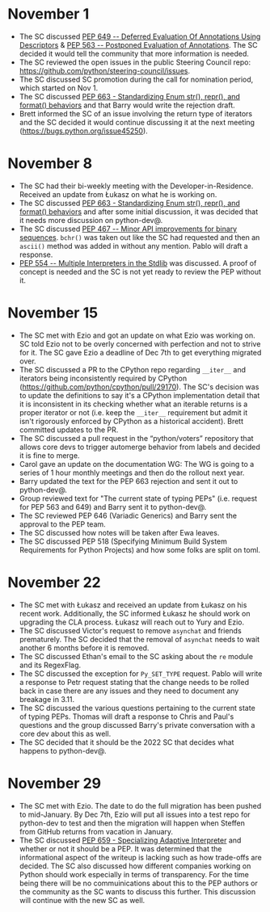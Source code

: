 # November 1

- The SC discussed [PEP 649 -- Deferred Evaluation Of Annotations
  Using Descriptors](https://www.python.org/dev/peps/pep-0649/) & [PEP 563 --
  Postponed Evaluation of
  Annotations](https://www.python.org/dev/peps/pep-0563/). The SC decided it
  would tell the community that more information is needed.
- The SC reviewed the open issues in the public Steering Council
  repo: https://github.com/python/steering-council/issues.
- The SC discussed SC promotion during the call for nomination
  period, which started on Nov 1.
- The SC discussed [PEP 663 - Standardizing Enum str(), repr(),
  and format() behaviors](https://www.python.org/dev/peps/pep-0663/) and that
  Barry would write the rejection draft.
- Brett informed the SC of an issue involving the return type of iterators and
  the SC decided it would continue discussing it at the next meeting
  (https://bugs.python.org/issue45250).

# November 8

- The SC had their bi-weekly meeting with the
  Developer-in-Residence. Received an update from Łukasz on what he is working
  on.
- The SC discussed  [PEP 663 - Standardizing Enum str(), repr(),
  and format() behaviors](https://www.python.org/dev/peps/pep-0663/) and after
  some initial discussion, it was decided that it needs more discussion on
  python-dev@.
- The SC discussed [PEP 467 -- Minor API improvements for binary
  sequences](https://www.python.org/dev/peps/pep-0467/). `bchr()` was taken out
  like the SC had requested and then an `ascii()` method was added in without
  any mention. Pablo will draft a response.
- [PEP 554 -- Multiple Interpreters in the
  Stdlib](https://www.python.org/dev/peps/pep-0554/) was discussed. A proof of
  concept is needed and the SC is not yet ready to review the PEP without it.

# November 15

- The SC met with Ezio and got an update on what Ezio was working
  on. SC told Ezio not to be overly concerned with perfection and not to strive
  for it. The SC gave Ezio a deadline of Dec 7th to get everything migrated
  over.
- The SC discussed a PR to the CPython repo regarding `__iter__`
  and iterators being inconsistently required by CPython
  (https://github.com/python/cpython/pull/29170). The SC's decision was to
  update the definitions to say it's a CPython implementation detail that it is
  inconsistent in its checking whether what an iterable returns is a proper
  iterator or not (i.e. keep the `__iter__` requirement but admit it isn't
  rigorously enforced by CPython as a historical accident). Brett committed
  updates to the PR.
- The SC discussed a pull request in the “python/voters”
  repository that allows core devs to trigger automerge behavior from labels
  and decided it is fine to merge.
- Carol gave an update on the documentation WG: The WG is going to a series of
  1 hour monthly meetings and then do the rollout next year.
- Barry updated the text for the PEP 663 rejection and sent it out to python-dev@.
- Group reviewed text for "The current state of typing PEPs" (i.e. request for
  PEP 563 and 649) and Barry sent it to python-dev@.
- The SC reviewed PEP 646 (Variadic Generics) and Barry sent the
  approval to the PEP team.
- The SC discussed how notes will be taken after Ewa leaves.
- The SC discussed PEP 518 (Specifying Minimum Build System
  Requirements for Python Projects) and how some folks are split on toml.

# November 22

- The SC met with Łukasz and received an update from Łukasz on
  his recent work. Additionally, the SC informed Łukasz he should work on
  upgrading the CLA process. Łukasz will reach out to Yury and Ezio.
- The SC discussed Victor's request to remove `asynchat` and
  friends prematurely. The SC decided that the removal of `asynchat` needs to
  wait another 6 months before it is removed.
- The SC discussed Ethan's email to the SC asking about the `re`
  module and its RegexFlag.
- The SC discussed the exception for `Py_SET_TYPE` request. Pablo
  will write a response to Petr request stating that the change needs to be
  rolled back in case there are any issues and they need to document any
  breakage in 3.11.
- The SC discussed the various questions pertaining to the
  current state of typing PEPs. Thomas will draft a response to Chris and
  Paul's questions and the group discussed Barry's private conversation with a
  core dev about this as well.
- The SC decided that it should be the 2022 SC that decides what
  happens to python-dev@.

# November 29

- The SC met with Ezio. The date to do the full migration has
  been pushed to mid-January. By Dec 7th, Ezio will put all issues into a test
  repo for python-dev to test and then the migration will happen when Steffen
  from GitHub returns from vacation in January.
- The SC discussed [PEP 659 - Specializing Adaptive
  Interpreter](https://www.python.org/dev/peps/pep-0659/) and whether or not it
  should be a PEP. It was determined that the informational aspect of the writeup
  is lacking such as how trade-offs are decided. The SC also discussed how different
  companies working on Python should work especially in terms of transparency. For the
  time being there will be no commuinications about this to the PEP authors or
  the community as the SC wants to discuss this further. This discussion will
  continue with the new SC as well.
